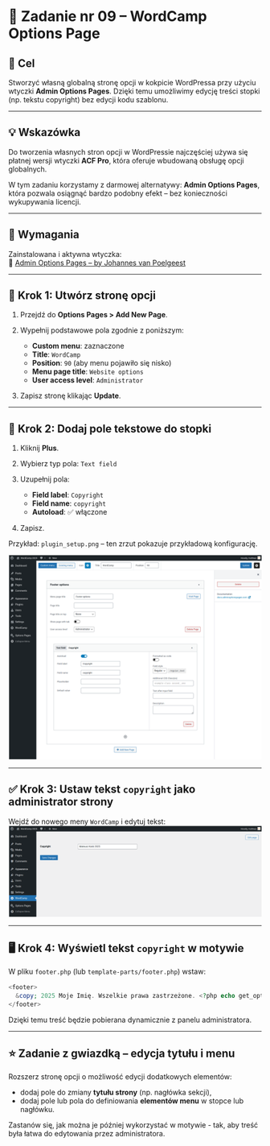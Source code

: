 # 🧱 Zadanie nr 09 – WordCamp Options Page

## 🎯 Cel

Stworzyć własną globalną stronę opcji w kokpicie WordPressa przy użyciu wtyczki **Admin Options Pages**. Dzięki temu umożliwimy edycję treści stopki (np. tekstu copyright) bez edycji kodu szablonu.

---

## 💡 Wskazówka

Do tworzenia własnych stron opcji w WordPressie najczęściej używa się płatnej wersji wtyczki **ACF Pro**, która oferuje wbudowaną obsługę opcji globalnych.  

W tym zadaniu korzystamy z darmowej alternatywy: **Admin Options Pages**, która pozwala osiągnąć bardzo podobny efekt – bez konieczności wykupywania licencji.

---

## 🔌 Wymagania

Zainstalowana i aktywna wtyczka:  
🔗 [Admin Options Pages – by Johannes van Poelgeest](https://wordpress.org/plugins/admin-options-pages/)

---

## 🧭 Krok 1: Utwórz stronę opcji

1. Przejdź do **Options Pages > Add New Page**.
2. Wypełnij podstawowe pola zgodnie z poniższym:
   - **Custom menu**: zaznaczone
   - **Title**: `WordCamp`
   - **Position**: `90` (aby menu pojawiło się nisko)
   - **Menu page title**: `Website options`
   - **User access level**: `Administrator`

3. Zapisz stronę klikając **Update**.

---

## 🧾 Krok 2: Dodaj pole tekstowe do stopki

1. Kliknij **Plus**.
2. Wybierz typ pola: `Text field`
3. Uzupełnij pola:
   - **Field label**: `Copyright`
   - **Field name**: `copyright`
   - **Autoload**: ✅ włączone

4. Zapisz.

Przykład: `plugin_setup.png` – ten zrzut pokazuje przykładową konfigurację.

![Przykład](plugin_setup.png)

---

## ✅ Krok 3: Ustaw tekst `copyright` jako administrator strony

Wejdź do nowego meny `WordCamp` i edytuj tekst:
![Przykład](options_example.png)


---

## 🖥️ Krok 4: Wyświetl tekst `copyright` w motywie

W pliku `footer.php` (lub `template-parts/footer.php`) wstaw:

```php
<footer>
  &copy; 2025 Moje Imię. Wszelkie prawa zastrzeżone. <?php echo get_option('copyright'); ?>
</footer>
```

Dzięki temu treść będzie pobierana dynamicznie z panelu administratora.

---

## ⭐ Zadanie z gwiazdką – edycja tytułu i menu

Rozszerz stronę opcji o możliwość edycji dodatkowych elementów:

- dodaj pole do zmiany **tytułu strony** (np. nagłówka sekcji),
- dodaj pole lub pola do definiowania **elementów menu** w stopce lub nagłówku.

Zastanów się, jak można je później wykorzystać w motywie - tak, aby treść była łatwa do edytowania przez administratora.
